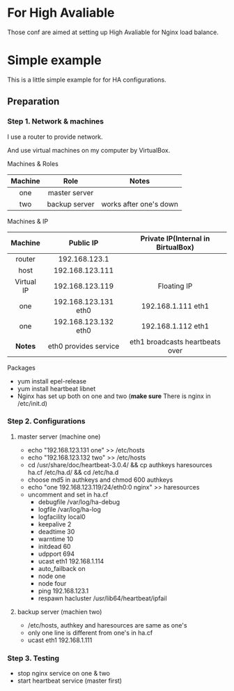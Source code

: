 # For High Avaliable
Those conf are aimed at setting up High Avaliable for Nginx load balance.

# Simple example
This is a little simple example for for HA configurations.

## Preparation

### Step 1. Network & machines
I use a router to provide network.

And use virtual machines on my computer by VirtualBox.

Machines & Roles

|Machine|Role|Notes|
|:-:|:-:|:-:|
|one|master server|
|two|backup server|works after one's down|

Machines & IP

|Machine|Public IP|Private IP(Internal in BirtualBox)|
|:-:|:-:|:-:|
|router|192.168.123.1|
|host|192.168.123.111|
|Virtual IP|192.168.123.119|Floating IP|
|one|192.168.123.131 eth0|192.168.1.111 eth1|
|one|192.168.123.132 eth0|192.168.1.112 eth1|
|**Notes**|eth0 provides service|eth1 broadcasts heartbeats over|

Packages

- yum install epel-release
- yum install heartbeat libnet
- Nginx has set up both on one and two (**make sure** There is nginx in /etc/init.d)

### Step 2. Configurations
1. master server (machine one)
    - echo "192.168.123.131 one" >> /etc/hosts
    - echo "192.168.123.132 two" >> /etc/hosts
    - cd /usr/share/doc/heartbeat-3.0.4/ && cp authkeys haresources ha.cf /etc/ha.d/ && cd /etc/ha.d
    - choose md5 in authkeys and chmod 600 authkeys
    - echo "one 192.168.123.119/24/eth0:0 nginx" >> haresources
    - uncomment and set in ha.cf
      - debugfile /var/log/ha-debug
      - logfile	/var/log/ha-log
      - logfacility	local0
      - keepalive 2
      - deadtime 30
      - warntime 10
      - initdead 60
      - udpport	694
      - ucast eth1 192.168.1.114
      - auto_failback on
      - node	one
      - node	four
      - ping 192.168.123.1
      - respawn hacluster /usr/lib64/heartbeat/ipfail
      
2. backup server (machien two)
    - /etc/hosts, authkey and haresources are same as one's
    - only one line is different from one's in ha.cf
    - ucast eth1 192.168.1.111

### Step 3. Testing
- stop nginx service on one & two
- start heartbeat service (master first)
